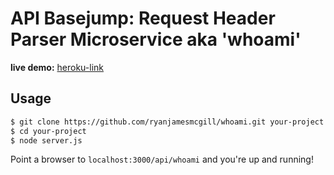 # API Basejump: Request Header Parser Microservice aka 'whoami'

<strong>live demo:</strong> <a href="#">heroku-link</a>

## Usage

```bash
$ git clone https://github.com/ryanjamesmcgill/whoami.git your-project
$ cd your-project
$ node server.js
```

Point a browser to `localhost:3000/api/whoami` and you're up and running!